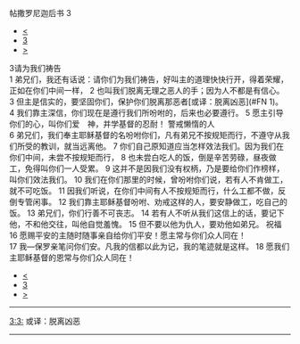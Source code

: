 ﻿





 帖撒罗尼迦后书 3




* [<](bible/2TH02.md)
* [3](bible/2TH.md)
* [>](bible/1TI01.md)



 
3请为我们祷告  
1 弟兄们，我还有话说：请你们为我们祷告，好叫主的道理快快行开，得着荣耀，正如在你们中间一样， 
2 也叫我们脱离无理之恶人的手；因为人不都是有信心。 
3 但主是信实的，要坚固你们，保护你们脱离那恶者[或译：脱离凶恶](#FN
1)。 
4 我们靠主深信，你们现在是遵行我们所吩咐的，后来也必要遵行。 
5 愿主引导你们的心，叫你们爱　神，并学基督的忍耐！ 警戒懒惰的人  
6 弟兄们，我们奉主耶稣基督的名吩咐你们，凡有弟兄不按规矩而行，不遵守从我们所受的教训，就当远离他。 
7 你们自己原知道应当怎样效法我们。因为我们在你们中间，未尝不按规矩而行， 
8 也未尝白吃人的饭，倒是辛苦劳碌，昼夜做工，免得叫你们一人受累。 
9 这并不是因我们没有权柄，乃是要给你们作榜样，叫你们效法我们。 
10 我们在你们那里的时候，曾吩咐你们说，若有人不肯做工，就不可吃饭。 
11 因我们听说，在你们中间有人不按规矩而行，什么工都不做，反倒专管闲事。 
12 我们靠主耶稣基督吩咐、劝戒这样的人，要安静做工，吃自己的饭。 
13 弟兄们，你们行善不可丧志。 
14 若有人不听从我们这信上的话，要记下他，不和他交往，叫他自觉羞愧。 
15 但不要以他为仇人，要劝他如弟兄。 祝福  
16 愿赐平安的主随时随事亲自给你们平安！愿主常与你们众人同在！  
17 我—保罗亲笔问你们安。凡我的信都以此为记，我的笔迹就是这样。 
18 愿我们主耶稣基督的恩常与你们众人同在！ 
* [<](bible/2TH02.md)
* [3](bible/2TH.md)
* [>](bible/1TI01.md)





---


[3:3:](#V3)
或译：脱离凶恶




---










